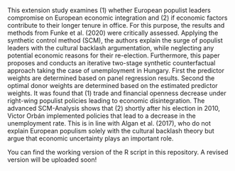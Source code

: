 This extension study examines (1) whether European populist leaders compromise on European economic integration and (2) if economic factors contribute to their longer tenure in office. For this purpose, the results and methods from Funke et al. (2020) were critically assessed. Applying the synthetic control method (SCM), the authors explain the surge of populist leaders with the cultural backlash argumentation, while neglecting any potential economic reasons for their re-election. Furthermore, this paper proposes and conducts an iterative two-stage synthetic counterfactual approach taking the case of unemployment in Hungary. First the predictor weights are determined based on panel regression results. Second the optimal donor weights are determined based on the estimated predictor weights. It was found that (1) trade and financial openness decrease under right-wing populist policies leading to economic disintegration. The advanced SCM-Analysis shows that (2) shortly after his election in 2010, Victor Orbán implemented policies that lead to a decrease in the unemployment rate. This is in line with Algan et al. (2017), who do not explain European populism solely with the cultural backlash theory but argue that economic uncertainty plays an important role.

You can find the working version of the R script in this repository. A revised version will be uploaded soon!

